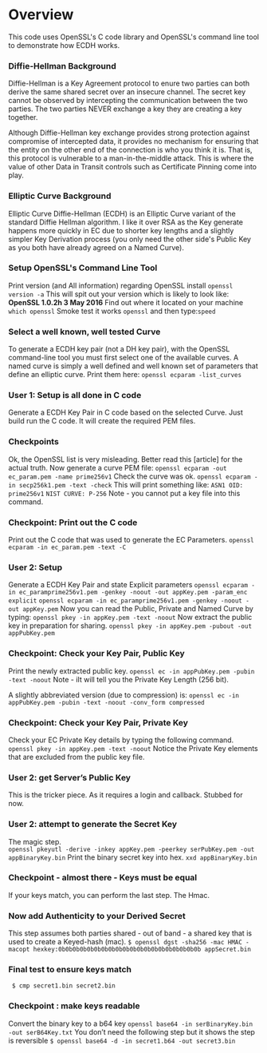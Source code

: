 # Overview
This code uses OpenSSL's C code library and OpenSSL's command line tool to demonstrate how ECDH works.

### Diffie-Hellman Background
Diffie-Hellman is a Key Agreement protocol to enure two parties can both derive the same shared secret over an insecure channel. The secret key cannot be observed by intercepting the communication between the two parties.  The two parties NEVER exchange a key they are creating a key together.

Although Diffie-Hellman key exchange provides strong protection against compromise of intercepted data, it provides no mechanism for ensuring that the entity on the other end of the connection is who you think it is. That is, this protocol is vulnerable to a man-in-the-middle attack. This is where the value of other Data in Transit controls such as Certificate Pinning come into play.

### Elliptic Curve Background
Elliptic Curve Diffie-Hellman (ECDH) is an Elliptic Curve variant of the standard Diffie Hellman algorithm.  I like it over RSA as the Key generate happens more quickly in EC due to shorter key lengths and a slightly simpler Key Derivation process (you only need the other side's Public Key as you both have already agreed on a Named Curve).

### Setup OpenSSL's Command Line Tool
Print version (and All information) regarding OpenSSL install
`openssl version -a`
This will spit out your version which is likely to look like: **OpenSSL 1.0.2h  3 May 2016**
Find out where it located on your machine
`which openssl` Smoke test it works `openssl` and then type:`speed`

### Select a well known, well tested Curve
To generate a ECDH key pair (not a DH key pair), with the OpenSSL command-line tool you must first select one of the available curves. A named curve is simply a well defined and well known set of parameters that define an elliptic curve.  Print them here: `openssl ecparam -list_curves`

### User 1:  Setup is all done in C code
Generate a ECDH Key Pair in C code based on the selected Curve. Just build run the C code. It will create the required PEM files.

### Checkpoints
Ok, the OpenSSL list is very misleading.  Better read this [article] for the actual truth.  Now generate a curve PEM file: `openssl ecparam -out ec_param.pem -name prime256v1`
Check the curve was ok.
`openssl ecparam -in secp256k1.pem -text -check`
This will print something like:
`ASN1 OID: prime256v1`
`NIST CURVE: P-256`
Note - you cannot put a key file into this command.
### Checkpoint: Print out the C code
Print out the C code that was used to generate the EC Parameters.
`openssl ecparam -in ec_param.pem -text -C`
### User 2:  Setup 
Generate a ECDH Key Pair and state Explicit parameters
`openssl ecparam -in ec_paramprime256v1.pem -genkey -noout -out appKey.pem -param_enc explicit`
`openssl ecparam -in ec_paramprime256v1.pem -genkey -noout -out appKey.pem`
Now you can read the Public, Private and Named Curve by typing:
`openssl pkey -in appKey.pem -text -noout`
Now extract the public key in preparation for sharing.
`openssl pkey -in appKey.pem -pubout -out appPubKey.pem`
### Checkpoint: Check your Key Pair, Public Key
Print the newly extracted public key.
`openssl ec -in appPubKey.pem -pubin -text -noout`
Note - iIt will tell you the Private Key Length (256 bit).

A slightly abbreviated version (due to compression) is:
`openssl ec -in appPubKey.pem -pubin -text -noout -conv_form compressed`
### Checkpoint: Check your Key Pair, Private Key
Check your EC Private Key details by typing the following command.
`openssl pkey -in appKey.pem -text -noout`
Notice the Private Key elements that are excluded from the public key file.
### User 2: get Server’s Public Key
This is the tricker piece.  As it requires a login and callback. Stubbed for now.
### User 2: attempt to generate the Secret Key
The magic step.  
`openssl pkeyutl -derive -inkey appKey.pem -peerkey serPubKey.pem -out appBinaryKey.bin`
Print the binary secret key into hex.
`xxd appBinaryKey.bin`
### Checkpoint - almost there - Keys must be equal
If your keys match, you can perform the last step. The Hmac.
### Now add Authenticity to your Derived Secret
This step assumes both parties shared - out of band - a shared key that is used to create a Keyed-hash (mac).
`$ openssl dgst -sha256 -mac HMAC -macopt hexkey:0b0b0b0b0b0b0b0b0b0b0b0b0b0b0b0b0b0b0b0b appSecret.bin`
### Final test to ensure keys match
` $ cmp secret1.bin secret2.bin`
### Checkpoint : make keys readable
Convert the binary key to a b64 key
`openssl base64 -in serBinaryKey.bin -out serB64Key.txt`
You don’t need the following step but it shows the step is reversible 
`$ openssl base64 -d -in secret1.b64 -out secret3.bin`

